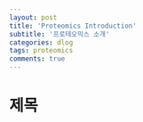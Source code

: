 ```yaml
---
layout: post
title: 'Proteomics Introduction'
subtitle: '프로테오믹스 소개'
categories: dlog
tags: proteomics
comments: true
---
```


# 제목
